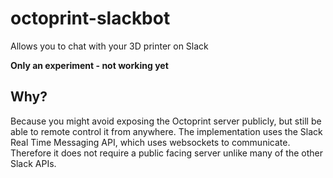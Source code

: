 # octoprint-slackbot
Allows you to chat with your 3D printer on Slack

**Only an experiment - not working yet**

## Why?

Because you might avoid exposing the Octoprint server publicly, but still be able to remote control it from anywhere. The implementation uses the Slack Real Time Messaging API, which uses websockets to communicate. Therefore it does not require a public facing server unlike many of the other Slack APIs.
